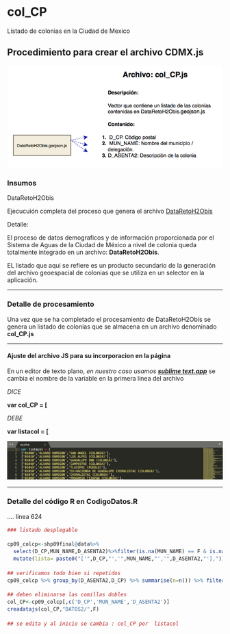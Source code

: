 #  col_CP

Listado de colonias en la Ciudad de Mexico

## Procedimiento para crear el archivo CDMX.js

![](images/DCOLCP.png)

### Insumos

DataRetoH2Obis

Ejecucuión completa del proceso que genera el archivo [DataRetoH2Obis](/Docs/Gen_RH2O.md)

Detalle:

El proceso de datos demograficos y de información proporcionada por el Sistema de Aguas de la Ciudad de México a nivel de colonia queda totalmente integrado en un archivo: **DataRetoH2Obis**.

EL listado que aqui se refiere es un producto secundario de la generación del archivo geoespacial de colonias que se utiliza en un selector en la aplicación.

<hr>

### Detalle de procesamiento

Una vez que se ha completado el procesamiento de DataRetoH2Obis se genera un listado de colonias que se almacena en un archivo denominado **col_CP.js**

<hr>

#### Ajuste del archivo JS para su incorporacion en la página

En un editor de texto plano, *en nuestro caso usamos [**sublime text.app**](https://www.sublimetext.com/)*  se cambia el nombre de la variable en la primera linea  del archivo


*DICE*

**var col_CP = [**

*DEBE*

**var listacol = [**

![](images/SubDCOLCP.png)


<hr>


### Detalle del código R en CodigoDatos.R  


.... linea 624

```R
### listado desplegable

cp09_colcp<-shp09final@data%>%
  select(D_CP,MUN_NAME,D_ASENTA2)%>%filter(is.na(MUN_NAME) == F & is.na(D_ASENTA2)==F)%>%
  mutate(lista= paste0("['",D_CP,"','",MUN_NAME,"','",D_ASENTA2,"'],"))

## verificamos todo bien si repetidos 
cp09_colcp %>% group_by(D_ASENTA2,D_CP) %>% summarise(n=n()) %>% filter (n>1)

## deben eliminarse las comillas dobles
col_CP<-cp09_colcp[,c('D_CP','MUN_NAME','D_ASENTA2')]
creadatajs(col_CP,"DATOS2/",F)

## se edita y al inicio se cambia : col_CP por  listacol 


```










